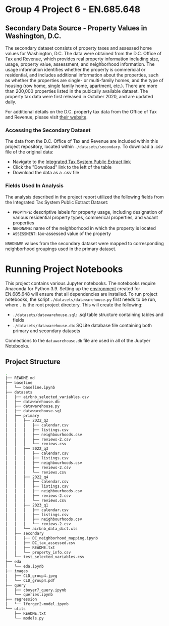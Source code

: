 # Group 4 Project 6 - EN.685.648

## Secondary Data Source - Property Values in Washington, D.C.
The secondary dataset consists of property taxes and assessed home values for Washington, D.C. 
The data were obtained from the D.C. Office of Tax and Revenue, which provides real property
information including  size, usage, property value, assessment, and neighborhood information. 
The usage information identifies whether the property is commericial or residential, and
includes additional information about the properties, such as whether the properties are single-
or multi-family homes, and the type of housing (row home, single family home, apartment, etc.). There
are more than 200,000 properties listed in the pubically available dataset. The property tax 
data were first released in October 2020, and are updated daily. 

For additional details on the D.C. property tax data from the Office of Tax and Revenue, please
visit [their website](https://otr.cfo.dc.gov/page/real-property-public-extract-records).

### Accessing the Secondary Dataset
The data from the D.C. Office of Tax and Revenue are included within this project repository, located
within `./datasets/secondary`. To download a .csv file of the original data:
- Navigate to the [Integrated Tax System Public Extract link](https://opendata.dc.gov/datasets/integrated-tax-system-public-extract/explore?showTable=true)
- Click the "Download" link to the left of the table
- Download the data as a .csv file 

### Fields Used In Analysis
The analysis described in the project report utilized the following fields from the Integrated
Tax System Public Extract Dataset:
- `PROPTYPE`: descriptive labels for property usage, including designation of various residential property types,
commerical properties, and vacant properties
- `NBHDNAME`: name of the neighborhood in which the property is located
- `ASSESSMENT`: tax-assessed value of the property

`NBHDNAME` values from the secondary dataset were mapped to corresponding neighborhood groupings used in the
primary dataset. 

# Running Project Notebooks
This project contains various Jupyter notebooks. The notebooks require Anaconda for Python 3.9. Setting up the 
[environment](https://gist.github.com/actsasgeek/954c73d28503eb67f01d12a12b1e1181)
created for EN.685.648 will ensure that all dependencies are installed. To run project notebooks, the script
`./datasets/datawarehouse.py` first needs to be run, where `.` is the root project directory. This will create the following:
- `./datasets/datawarehouse.sql`: .sql table structure containing tables and fields
- `./datasets/datawarehouse.db`: SQLite database file containing both primary and secondary datasets

Connections to the `datawarehouse.db` file are used in all of the Juptyer Notebooks.

## Project Structure
```bash
.
├── README.md
├── baseline
│   └── baseline.ipynb
├── datasets
│   ├── airbnb_selected_variables.csv
│   ├── datawarehouse.db
│   ├── datawarehouse.py
│   ├── datawarehouse.sql
│   ├── primary
│   │   ├── 2022_q2
│   │   │   ├── calendar.csv
│   │   │   ├── listings.csv
│   │   │   ├── neighbourhoods.csv
│   │   │   ├── reviews-2.csv
│   │   │   └── reviews.csv
│   │   ├── 2022_q3
│   │   │   ├── calendar.csv
│   │   │   ├── listings.csv
│   │   │   ├── neighbourhoods.csv
│   │   │   ├── reviews-2.csv
│   │   │   └── reviews.csv
│   │   ├── 2022_q4
│   │   │   ├── calendar.csv
│   │   │   ├── listings.csv
│   │   │   ├── neighbourhoods.csv
│   │   │   ├── reviews-2.csv
│   │   │   └── reviews.csv
│   │   ├── 2023_q1
│   │   │   ├── calendar.csv
│   │   │   ├── listings.csv
│   │   │   ├── neighbourhoods.csv
│   │   │   └── reviews-2.csv
│   │   └── airbnb_data_dict.xls
│   ├── secondary
│   │   ├── DC_neighborhood_mapping.ipynb
│   │   ├── DC_tax_assessed.csv
│   │   ├── README.txt
│   │   └── property_info.csv
│   └── test_selected_variables.csv
├── eda
│   └── eda.ipynb
├── images
│   ├── CLD_group4.jpeg
│   └── CLD_group4.pdf
├── query
│   ├── cboyer7_query.ipynb
│   └── queries.ipynb
├── regression
│   └── lferger2-model.ipynb
└── utils
    ├── README.txt
    └── models.py
```
